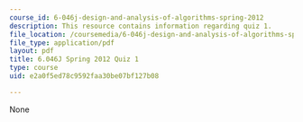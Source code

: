 ```yaml
---
course_id: 6-046j-design-and-analysis-of-algorithms-spring-2012
description: This resource contains information regarding quiz 1.
file_location: /coursemedia/6-046j-design-and-analysis-of-algorithms-spring-2012/e2a0f5ed78c9592faa30be07bf127b08_MIT6_046JS12_quiz1.pdf
file_type: application/pdf
layout: pdf
title: 6.046J Spring 2012 Quiz 1
type: course
uid: e2a0f5ed78c9592faa30be07bf127b08

---
```

None